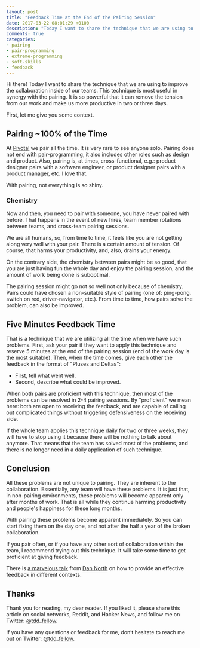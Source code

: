 ```yaml
---
layout: post
title: "Feedback Time at the End of the Pairing Session"
date: 2017-03-22 08:01:29 +0100
description: "Today I want to share the technique that we are using to improve the collaboration inside of our teams. This technique is most useful in synergy with the pairing. It is so powerful that it can remove the tension from our work and make us more productive in two or three days."
comments: true
categories:
- pairing
- pair-programming
- extreme-programming
- soft-skills
- feedback
---
```


Hi there! Today I want to share the technique that we are using to improve the collaboration inside of our teams. This technique is most useful in synergy with the pairing. It is so powerful that it can remove the tension from our work and make us more productive in two or three days.

First, let me give you some context.

<!-- more -->

## Pairing ~100% of the Time

At [Pivotal](https://pivotal.io) we pair all the time. It is very rare to see anyone solo. Pairing does not end with pair-programming, it also includes other roles such as design and product. Also, pairing is, at times, cross-functional, e.g.: product designer pairs with a software engineer, or product designer pairs with a product manager, etc. I love that.

With pairing, not everything is so shiny.

### Chemistry

Now and then, you need to pair with someone, you have never paired with before. That happens in the event of new hires, team member rotations between teams, and cross-team pairing sessions.

We are all humans, so, from time to time, it feels like you are not getting along very well with your pair. There is a certain amount of tension. Of course, that harms your productivity, and, also, drains your energy.

On the contrary side, the chemistry between pairs might be so good, that you are just having fun the whole day and enjoy the pairing session, and the amount of work being done is suboptimal.

The pairing session might go not so well not only because of chemistry. Pairs could have chosen a non-suitable style of pairing (one of: ping-pong, switch on red, driver-navigator, etc.). From time to time, how pairs solve the problem, can also be improved.

## Five Minutes Feedback Time

That is a technique that we are utilizing all the time when we have such problems. First, ask your pair if they want to apply this technique and reserve 5 minutes at the end of the pairing session (end of the work day is the most suitable). Then, when the time comes, give each other the feedback in the format of "Pluses and Deltas":

- First, tell what went well.
- Second, describe what could be improved.

When both pairs are proficient with this technique, then most of the problems can be resolved in 2-4 pairing sessions. By "proficient" we mean here: both are open to receiving the feedback, and are capable of calling out complicated things without triggering defensiveness on the receiving side.

If the whole team applies this technique daily for two or three weeks, they will have to stop using it because there will be nothing to talk about anymore. That means that the team has solved most of the problems, and there is no longer need in a daily application of such technique.

## Conclusion

All these problems are not unique to pairing. They are inherent to the collaboration. Essentially, any team will have these problems. It is just that, in non-pairing environments, these problems will become apparent only after months of work. That is all while they continue harming productivity and people's happiness for these long months.

With pairing these problems become apparent immediately. So you can start fixing them on the day one, and not after the half a year of the broken collaboration.

If you pair often, or if you have any other sort of collaboration within the team, I recommend trying out this technique. It will take some time to get proficient at giving feedback.

There is [a marvelous talk](https://www.infoq.com/presentations/feedback-models-techniques) from [Dan North](https://dannorth.net) on how to provide an effective feedback in different contexts.

## Thanks

Thank you for reading, my dear reader. If you liked it, please share this article on social networks, Reddit, and Hacker News, and follow me on Twitter: [@tdd_fellow](https://twitter.com/tdd_fellow).

If you have any questions or feedback for me, don’t hesitate to reach me out on Twitter: [@tdd_fellow](https://twitter.com/tdd_fellow).
